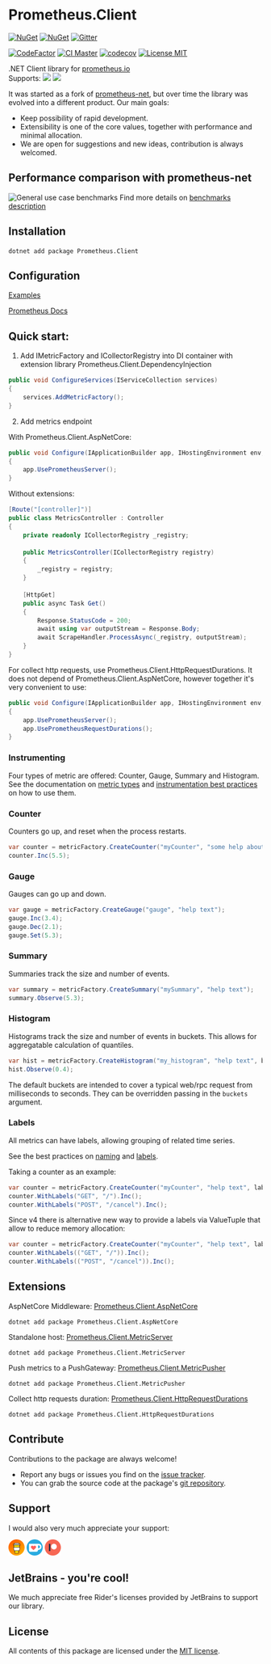 # Prometheus.Client

[![NuGet](https://img.shields.io/nuget/v/Prometheus.Client.svg)](https://www.nuget.org/packages/Prometheus.Client)
[![NuGet](https://img.shields.io/nuget/dt/Prometheus.Client.svg)](https://www.nuget.org/packages/Prometheus.Client)
[![Gitter](https://img.shields.io/gitter/room/PrometheusClientNet/community.svg)](https://gitter.im/PrometheusClientNet/community)

[![CodeFactor](https://www.codefactor.io/repository/github/prometheusclientnet/prometheus.client/badge)](https://www.codefactor.io/repository/github/prometheusclientnet/prometheus.client)
[![CI Master](https://github.com/PrometheusClientNet/Prometheus.Client/actions/workflows/master.yml/badge.svg)](https://github.com/PrometheusClientNet/Prometheus.Client/actions/workflows/master.yml?query=workflow%3ACI)
[![codecov](https://codecov.io/gh/PrometheusClientNet/Prometheus.Client/branch/master/graph/badge.svg)](https://codecov.io/gh/PrometheusClientNet/Prometheus.Client)
[![License MIT](https://img.shields.io/badge/license-MIT-green.svg)](https://opensource.org/licenses/MIT) 

.NET Client library for [prometheus.io](https://prometheus.io/)  
Supports: 
<img src="https://img.shields.io/badge/.netstandard-2.0-green.svg"></img>
<img src="https://img.shields.io/badge/.netstandard-2.1-green.svg"></img>

It was started as a fork of [prometheus-net](https://github.com/prometheus-net/prometheus-net), but over time the library was evolved into a different product. Our main goals:
- Keep possibility of rapid development.
- Extensibility is one of the core values, together with performance and minimal allocation.
- We are open for suggestions and new ideas, contribution is always welcomed.

## Performance comparison with prometheus-net
![General use case benchmarks](/docs/benchmarks/generalcase.png)
Find more details on [benchmarks description](/docs/benchmarks/GeneralUseCase.md)

## Installation
```shell script
dotnet add package Prometheus.Client
```

## Configuration

[Examples](https://github.com/PrometheusClientNet/Prometheus.Client.Examples)

[Prometheus Docs](https://prometheus.io/docs/introduction/overview/)


## Quick start:
1) Add IMetricFactory and ICollectorRegistry into DI container with extension library Prometheus.Client.DependencyInjection 

```c#
public void ConfigureServices(IServiceCollection services)
{
    services.AddMetricFactory();
}
```

2) Add metrics endpoint

With Prometheus.Client.AspNetCore:

```c#
public void Configure(IApplicationBuilder app, IHostingEnvironment env, ILoggerFactory loggerFactory, IApplicationLifetime appLifetime)
{
    app.UsePrometheusServer();
}
```

Without extensions:

```c#
[Route("[controller]")]
public class MetricsController : Controller
{
    private readonly ICollectorRegistry _registry;

    public MetricsController(ICollectorRegistry registry)
    {
        _registry = registry;
    }

    [HttpGet]
    public async Task Get()
    {
        Response.StatusCode = 200;
        await using var outputStream = Response.Body;
        await ScrapeHandler.ProcessAsync(_registry, outputStream);
    }
}
```

For collect http requests, use Prometheus.Client.HttpRequestDurations.
It does not depend of Prometheus.Client.AspNetCore, however together it's very convenient to use:

```c#
public void Configure(IApplicationBuilder app, IHostingEnvironment env, ILoggerFactory loggerFactory, IApplicationLifetime appLifetime)
{
    app.UsePrometheusServer();
    app.UsePrometheusRequestDurations(); 
}
```

### Instrumenting

Four types of metric are offered: Counter, Gauge, Summary and Histogram.
See the documentation on [metric types](http://prometheus.io/docs/concepts/metric_types/)
and [instrumentation best practices](http://prometheus.io/docs/practices/instrumentation/#counter-vs.-gauge-vs.-summary)
on how to use them.

### Counter

Counters go up, and reset when the process restarts.

```c#
var counter = metricFactory.CreateCounter("myCounter", "some help about this");
counter.Inc(5.5);
```

### Gauge

Gauges can go up and down.

```c#
var gauge = metricFactory.CreateGauge("gauge", "help text");
gauge.Inc(3.4);
gauge.Dec(2.1);
gauge.Set(5.3);
```

### Summary

Summaries track the size and number of events.

```c#
var summary = metricFactory.CreateSummary("mySummary", "help text");
summary.Observe(5.3);
```

### Histogram

Histograms track the size and number of events in buckets.
This allows for aggregatable calculation of quantiles.

```c#
var hist = metricFactory.CreateHistogram("my_histogram", "help text", buckets: new[] { 0, 0.2, 0.4, 0.6, 0.8, 0.9 });
hist.Observe(0.4);
```

The default buckets are intended to cover a typical web/rpc request from milliseconds to seconds.
They can be overridden passing in the `buckets` argument.

### Labels

All metrics can have labels, allowing grouping of related time series.

See the best practices on [naming](http://prometheus.io/docs/practices/naming/)
and [labels](http://prometheus.io/docs/practices/instrumentation/#use-labels).

Taking a counter as an example:

```c#
var counter = metricFactory.CreateCounter("myCounter", "help text", labelNames: new []{ "method", "endpoint"});
counter.WithLabels("GET", "/").Inc();
counter.WithLabels("POST", "/cancel").Inc();
```

Since v4 there is alternative new way to provide a labels via ValueTuple that allow to reduce memory allocation:
```c#
var counter = metricFactory.CreateCounter("myCounter", "help text", labelNames: ("method", "endpoint"));
counter.WithLabels(("GET", "/")).Inc();
counter.WithLabels(("POST", "/cancel")).Inc();
```

## Extensions
	
AspNetCore Middleware: [Prometheus.Client.AspNetCore](https://github.com/PrometheusClientNet/Prometheus.Client.AspNetCore)	
```shell script
dotnet add package Prometheus.Client.AspNetCore
```
Standalone host: [Prometheus.Client.MetricServer](https://github.com/PrometheusClientNet/Prometheus.Client.MetricServer)
```shell script
dotnet add package Prometheus.Client.MetricServer
```
	
Push metrics to a PushGateway: [Prometheus.Client.MetricPusher](https://github.com/PrometheusClientNet/Prometheus.Client.MetricPusher)
```shell script
dotnet add package Prometheus.Client.MetricPusher
```
Collect http requests duration: [Prometheus.Client.HttpRequestDurations](https://github.com/PrometheusClientNet/Prometheus.Client.HttpRequestDurations)
```shell script
dotnet add package Prometheus.Client.HttpRequestDurations
```
## Contribute

Contributions to the package are always welcome!

* Report any bugs or issues you find on the [issue tracker](https://github.com/PrometheusClientNet/Prometheus.Client/issues).
* You can grab the source code at the package's [git repository](https://github.com/PrometheusClientNet/Prometheus.Client).

## Support

I would also very much appreciate your support:

<a href="https://www.buymeacoffee.com/phnx47"><img width="32px" src="https://raw.githubusercontent.com/phnx47/files/master/button-sponsors/bmac0.png" alt="Buy Me A Coffee"></a>
<a href="https://ko-fi.com/phnx47"><img width="32px" src="https://raw.githubusercontent.com/phnx47/files/master/button-sponsors/kofi0.png" alt="Support me on ko-fi"></a>
<a href="https://www.patreon.com/phnx47"><img width="32px" src="https://raw.githubusercontent.com/phnx47/files/master/button-sponsors/patreon0.png" alt="Support me on Patreon"></a>

## JetBrains - you're cool!
We much appreciate free Rider's licenses provided by JetBrains to support our library.

## License

All contents of this package are licensed under the [MIT license](https://opensource.org/licenses/MIT).
